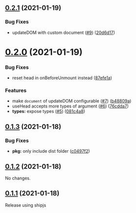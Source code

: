 ## [0.2.1](https://github.com/vueuse/head/compare/v0.2.0...v0.2.1) (2021-01-19)


### Bug Fixes

* updateDOM with custom document ([#9](https://github.com/vueuse/head/issues/9)) ([20d6d17](https://github.com/vueuse/head/commit/20d6d1757fc64abedcfde1ab14236189d42d1f47))



# [0.2.0](https://github.com/vueuse/head/compare/v0.1.3...v0.2.0) (2021-01-19)


### Bug Fixes

* reset head in onBeforeUnmount instead ([87efe1a](https://github.com/vueuse/head/commit/87efe1a9f6189173765e2199901bf6039a8f512d))


### Features

* make `document` of updateDOM configurable ([#7](https://github.com/vueuse/head/issues/7)) ([b48809a](https://github.com/vueuse/head/commit/b48809a8f005159bca7a09f32bdd3ec3213d7024))
* useHead accepts more types of argument ([#6](https://github.com/vueuse/head/issues/6)) ([76cdda7](https://github.com/vueuse/head/commit/76cdda75a1d69fa7bc8205b079c84af51be29862))
* **types:** expose types ([#5](https://github.com/vueuse/head/issues/5)) ([081c4a8](https://github.com/vueuse/head/commit/081c4a80e4ab3a8b1513d0a2297877a29a0441fb))



## [0.1.3](https://github.com/vueuse/head/compare/v0.1.2...v0.1.3) (2021-01-18)


### Bug Fixes

* **pkg:** only include dist folder ([c0497f2](https://github.com/vueuse/head/commit/c0497f250e279099ca6e74eb65f5540aa596fc5e))



## [0.1.2](https://github.com/vueuse/head/compare/v0.1.0...v0.1.2) (2021-01-18)

No changes.

## [0.1.1](https://github.com/vueuse/head/compare/v0.1.0...v0.1.1) (2021-01-18)


Release using shipjs
